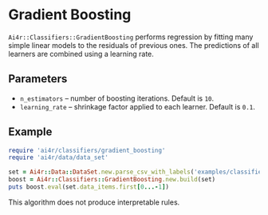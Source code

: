 # Gradient Boosting

`Ai4r::Classifiers::GradientBoosting` performs regression by fitting many simple linear models to the residuals of previous ones. The predictions of all learners are combined using a learning rate.

## Parameters

* `n_estimators` – number of boosting iterations. Default is `10`.
* `learning_rate` – shrinkage factor applied to each learner. Default is `0.1`.

## Example

```ruby
require 'ai4r/classifiers/gradient_boosting'
require 'ai4r/data/data_set'

set = Ai4r::Data::DataSet.new.parse_csv_with_labels('examples/classifiers/simple_linear_regression_example.csv')
boost = Ai4r::Classifiers::GradientBoosting.new.build(set)
puts boost.eval(set.data_items.first[0...-1])
```

This algorithm does not produce interpretable rules.
